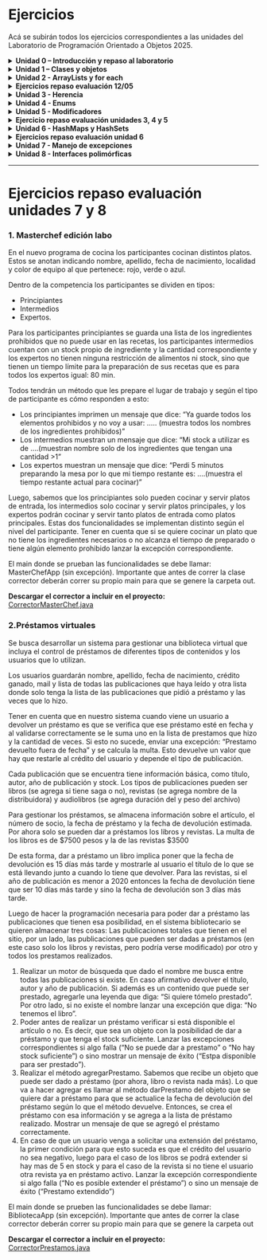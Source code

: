 


# Ejercicios
Acá se subirán todos los ejercicios correspondientes a las unidades del Laboratorio de Programación Orientado a Objetos 2025.

<details markdown="block">
<summary><strong>Unidad 0 – Introducción y repaso al laboratorio</strong></summary>

### 1. IngresoDatos
Escribe un programa en Java que realice lo siguiente:
- Declarar una variable `N` de tipo `int`
- Una variable `A` de tipo `double`
- Una variable `C` de tipo `char`

Luego de asignar a cada una un valor, mostrar por pantalla:
- El valor de cada variable.
- La suma de `N + A`
- La diferencia de `A – N`
- El valor numérico correspondiente al carácter que contiene la variable `C`.

Ejemplo de salida:

### 2. NumeroMayor
Declarar 2 variables numéricas e indicar cuál es mayor de los dos. En caso de que sean iguales, indicarlo también.

### 3. DivisibleFor / DivisibleWhile
Muestra los números del 1 al 100 (ambos incluidos) divisibles entre 2 y 3.

### 4. DiaLaboral
Crear un programa que nos pida un día de la semana y nos diga si es un día laboral o no. Los días laborales se consideran de lunes a viernes.

### 5. Vocales
Del siguiente String:  
`"Ayer me compré muñecos de la marca ‘ToyCo’ por internet."`  
Contar cuántas vocales hay en total y mostrarlo por pantalla.

### 6. ReemplazoLetra
Reemplazar todas las `e` del ejercicio anterior por la letra que ingrese el usuario.

### 7. IntroducirNumeros
Crear una aplicación que nos permite insertar números hasta que insertemos un `-1`. Luego, mostrar la cantidad de números introducidos.

### 8. IntroducirNumeros (Ampliado)
Al ejercicio anterior, además de la cantidad de números introducidos, se debe mostrar:
- Mayor número introducido.
- Menor número introducido.
- Suma de todos los números.
- Suma de los números positivos.
- Suma de los números negativos.

### 9. PalabrasIguales
Pedir dos palabras al usuario e indicar si son iguales o no.

</details>

<details markdown="block">
<summary><strong>Unidad 1 – Clases y objetos</strong></summary>

### 1. Clase `Círculo`
Crear una clase llamada `Círculo` con los siguientes atributos y métodos:
- Atributo: `radio`
- Constructor por defecto (`radio=2`)
- Constructor parametrizado
- Getter y setter
- Método para calcular el área (`π * r^2`)
- Método para calcular el perímetro (`2 * π * r`)

### 2. Clase `Rectángulo`
Crear una clase llamada `Rectángulo` con los siguientes atributos y métodos:
- Atributos: `base`, `altura`
- Constructor parametrizado
- Getters y setters
- Método para calcular el área
- Método para calcular el perímetro

### 3. Clase `Coche`
Crear una clase llamada `Coche` con los siguientes atributos y métodos:
- Atributos: `marca`, `modelo`, `color`
- Constructor parametrizado
- Getters y setters
- Métodos: `acelerar`, `frenar`, `mostrarVelocidadActual`

### 4. Clase `Persona`
Crear una clase llamada `Persona` con los siguientes atributos y métodos:
- Atributos: `nombre`, `edad`, `dirección`
- Método para imprimir los datos de la persona en pantalla

### 5. Clase `Fecha`
Crear una clase `Fecha` con los siguientes atributos y métodos:
- Atributos: `día`, `mes`, `año`
- Métodos:
    - `valida()`: Verifica si la fecha es correcta y ajusta valores inválidos.
    - `diasMes(int mes)`: Devuelve el número de días del mes indicado.
    - `corta()`: Muestra la fecha en formato corto (`dd-mm-yyyy`).
    - `larga()`: Muestra la fecha en formato largo (`día de la semana dd de mes de yyyy`).
    - `siguiente()`: Avanza un día.
    - `anterior()`: Retrocede un día.
    - `igualQue(Fecha fecha)`: Indica si la fecha es igual a otra.
    - `menorQue(Fecha fecha)`: Indica si la fecha es anterior a otra.
    - `mayorQue(Fecha fecha)`: Indica si la fecha es posterior a otra.

### 6. Clase `Libro`
Crear una clase llamada `Libro` con los siguientes atributos y métodos:
- Atributos: `título`, `autor` (usar la clase `Persona`), `ISBN`, `páginas`, `editorial`, `fechaPublicacion` (usar la clase `Fecha`)
- Métodos:
    - Mostrar la información del libro
    - Comparar si la fecha de publicación es anterior a otro libro dado
    - 3 constructores distintos a elección
    - Getters y setters

### 7. Clase `Cafetera`
Modelar una `Cafetera` con los siguientes atributos y métodos:
- Atributos: `cantidadMaxima`, `cantidadActual`
- Métodos:
    - `Constructor por defecto`: Cantidad máxima = 1000cc, cantidad actual = 0cc.
    - `Constructor con cantidad máxima`: Inicializa cantidad actual a la capacidad máxima.
    - `Constructor con cantidad máxima y actual`: Ajusta la cantidad actual si es mayor que la capacidad.
    - `llenarCafetera()`: Llena la cafetera al máximo.
    - `servirTaza(int capacidad)`: Sirve café en una taza hasta la capacidad indicada.
    - `vaciarCafetera()`: Vacía la cafetera.
    - `agregarCafe(int cantidad)`: Añade café a la cafetera.

### 8. Clase `Cancion`
Crear una clase llamada `Cancion` con los siguientes atributos y métodos:
- Atributos: `título`, `autor`
- Métodos:
    - Constructor por defecto (inicializa atributos con cadenas vacías)
    - Constructor parametrizado
    - Getters y setters

</details>

<!-- línea en blanco antes y después de cada bloque <details> -->
<details markdown="block">
<summary><strong> Unidad 2 - ArrayLists y for each</strong></summary>

### 1. Operaciones básicas con ArrayLists
En un programa:

a. Crear un `ArrayList` de números enteros y mostrar su suma.  
b. Crear un `ArrayList` de palabras y mostrar solo los elementos que empiezan con una letra específica.  
c. Crear un `ArrayList` de objetos `Persona` y mostrar solo las personas que tienen más de 30 años.

### 2. Clase `CD`
Crear una clase `CD` compuesta de muchas canciones e implementar los siguientes métodos:
- Constructor por defecto.
- Getters y setters.
- `numeroCanciones()`: Devuelve la cantidad de canciones en el CD.
- `verCancion(int posicion)`: Devuelve la canción que se encuentra en esa posición.
- `grabaCancion(int posicion, Cancion nuevaCancion)`: Reemplaza la canción en esa posición por una nueva.
- `agrega(Cancion cancion)`: Agrega una canción al final del `ArrayList`.
- `elimina(int posicion)`: Elimina la canción en la posición indicada.

### 3. Clase `Alumno` (básica)
Crear una clase que represente a un alumno de una escuela con los siguientes atributos:
- `nombre`, `apellido`, `fechaNacimiento`, `listaDeNotas`

Métodos:
- Getters y setters de todos los atributos.
- `agregarNota()`
- `menorNota()`
- `mayorNota()`

### 4. Clase `Alumno` con materias
Extensión del ejercicio anterior incorporando un atributo `materias`, el cual representa una lista de objetos `Materia`.

Clase `Materia`:
- Atributos: `nombre`, `listaDeContenidos`, `alumnosInscriptos`

Métodos sugeridos:
- `agregarMateria()`
- `promedioEdadAlumnos()`
- `promedioNotasAlumno()`

### 5. Sistema de campeonatos de Curling
Realizar un sistema que controle campeonatos de curling.

**Requisitos del sistema:**
- Los equipos deben registrarse con:
    - Nombre del equipo
    - Barrio de procedencia
    - 11 jugadores (uno de ellos marcado como capitán)
    - Disponibilidad horaria (mañana, tarde, noche)

**De cada jugador:**
- Nombre
- Fecha de nacimiento
- Número de camiseta (no se puede repetir dentro del mismo equipo)

**Reglas del torneo:**
- Modalidad todos contra todos
- El sistema debe generar el fixture completo
- Cada partido debe tener un día, turno y los equipos que juegan
- Los partidos se agendan según disponibilidad horaria de los equipos
</details>

<details markdown="block">
<summary><strong> Ejercicios repaso evaluación 12/05</strong></summary>

### 1. Sistema de videoclubs

Aparecieron de vuelta los videoclubs en la ciudad que se encargan de vender películas, ya sea en formato digital o físico. Nos han solicitado hacer el sistema que los administre.

Las películas que pertenecen al establecimiento guardan:
- Nombre
- Género
- Duración
- Director/es
- Actor/es
- Idiomas disponibles

Estas películas se organizan dentro de estanterías que se identifican con un número y guardan todas las películas que almacenan.

Cada videoclub guarda:
- Dirección
- Código postal
- Estanterías que contiene

Se solicita modelar las clases con sus atributos correspondientes, constructores, getters y setters. Además, realizar una clase de prueba para cumplir con las siguientes funcionalidades:

a) ABM de videoclubs, estanterías y películas.

b) Mostrar el nombre y estantería de la película con mayor duración de un videoclub.

c) Dada una película, retornar los actores mayores de edad.

d) Retornar los directores que estén en más de una película de una estantería.

e) Retornar las direcciones de los videoclubs que pertenezcan a una comuna en particular.

f) Mostrar las películas de duración menor a 90 minutos con ubicación.

g) Retornar el videoclub con más películas totales.

h) Dado un género, mostrar qué películas hay en cada videoclub registrado.


### 2. Clases necesarias para un `main`

Dada una clase `main`, hacer las clases necesarias (con sus respectivos atributos y métodos) para que funcione correctamente.


```java
public static void main(String[] args) {
    Persona p1 = new Persona("Miguel", "Lopez", 32987990,
        LocalDate.of(1985, 10, 12), LocalDate.of(2020, 5, 8));
    Persona p2 = new Persona("Juana", "Gomez", 39987990,
        LocalDate.of(1986, 7, 28));
    Persona p3 = new Persona("Candela", "Navarro", 40987990,
        LocalDate.of(1993, 2, 4), LocalDate.of(2017, 5, 25));

    BancoNacion sucursalUrquiza = new BancoNacion("Av. Triunvirato 3450", true, false);
    BancoNacion sucursalPueyrredon = new BancoNacion("Cochrane 2874", true, true);

    ArrayList<BancoNacion> sucursales = new ArrayList<>();

    sucursales.add(sucursalUrquiza);
    sucursales.add(sucursalPueyrredon);

    sucursalUrquiza.agregarTrabajador(p1);
    sucursalUrquiza.agregarTrabajador(p3);
    sucursalPueyrredon.agregarTrabajador(p2);

    sucursalPueyrredon.cantidadTrabajadores();

    for (BancoNacion b : sucursales) {
        Persona p = b.empleadoMayorAntiguedad();
        System.out.println(p.getNombre() + " " + p.antiguedad());
    }
}
```
</details>

<details markdown="block">
<summary><strong> Unidad 3 - Herencia</strong></summary>

### 1. Revisar ejercicios anteriores y detectar herencias
Revisar los ejercicios anteriores y determinar dónde utilizar herencia (por ejemplo, entre `Rectángulo` y `Círculo`, o entre `Persona` y `Alumno`).

*Aclaración:* Si es necesario modificar clases ya creadas, háganlo.

### 2. Sistema de flota de vehículos
Realizar un sistema que maneje la flota de vehículos de una empresa. De todos los vehículos (autos, camionetas y bicicletas) se debe conocer su marca, modelo, color, cantidad de ruedas y año de fabricación. Para los autos y las camionetas, guardar además la patente; en las camionetas, la capacidad de carga en kg; y en los autos, si son descapotables o no.  
La empresa debe poder:
- Saber de qué tipo de vehículo posee más cantidad
- Añadir carga a una camioneta (sin superar su capacidad)
- Conocer el porcentaje de autos descapotables.

### 3. Sistema de pedidos de almuerzos
Realizar un sistema para la gestión de pedidos de almuerzos. Los pedidos pueden ser realizados por alumnos (nombre, apellido, división) o profesores (nombre, apellido, porcentaje de descuento). Los platos tienen nombre y precio. Al registrar un pedido, incluir fecha de creación, plato, solicitante, hora de entrega y estado de entrega. El sistema debe permitir agregar, modificar y eliminar platos, y mantener una lista de pedidos. Se solicita:
- Listado de platos a cocinar en un día con su precio (aplicando descuentos)
- Top 3 de platos más pedidos.

### 4. Compra de computadoras personalizadas
Crear las clases necesarias para un sitio web de venta de computadoras personalizadas. El usuario elige una CPU y varios periféricos; la compra mínima incluye una CPU, un dispositivo de entrada y uno de salida. Al concretar la compra, guardar nombre, apellido, celular del cliente y método de pago (si es con tarjeta, 5 % de recargo y datos de la tarjeta).  
Todos los componentes incluyen fabricante, modelo, precio (ajustable por inflación) y stock.
-   **Entrada:** teclado y mouse (tipo de conector y puertos)
-   **Salida:** pantallas e impresoras (puertos; para impresoras, método de impresión: inyección o láser)

Debe admitirse la incorporación de nuevos periféricos.  
El programa deberá:

- Agregar la compra a la lista de computadoras vendidas y actualizar stock
- Calcular el precio total con todos los periféricos
- Mostrar la cantidad de dispositivos de entrada y de salida de una computadora vendida específica.

### 5. Sistema de alarmas de edificio
Un edificio dispone de detectores de humo, sensores de temperatura y sensores de presión. Cada dispositivo tiene estado (conectado/desconectado), medida (valor real), umbral inicial y año de adquisición (para mantenimiento). El sistema recorre continuamente los dispositivos conectados y toma medidas; si la medida supera el umbral, dispara la alarma:
- Detector de humo: imprimir llamada a bomberos
- Sensor de temperatura: imprimir “¡Cuidado! La temperatura sube”
- Sensor de presión: imprimir “Sensor de presión activado”  
  Para evitar falsas alarmas, varios dispositivos pueden agruparse; el sensor compuesto dispara la alarma si la suma de las medidas del grupo dividida entre 3 supera su umbral.

### 6. Control de llamadas telefónicas
Realizar un sistema que registre las llamadas entre empleados de una empresa. Cada empleado tiene nombre, apellido, DNI, país y teléfono. Para realizar una llamada, se introduce el número destino; al finalizar, se registra la duración. El sistema debe almacenar: empleado origen, empleado destino, fecha y duración de cada llamada, y debe ser capaz de generar un listado de llamadas por empleado y un ranking de empleados que más tiempo llamaron al exterior.
</details>


<details markdown="block">
<summary><strong>Unidad 4 - Enums</strong></summary>

### 1. Editoriales válidas
Hacer que las únicas editoriales de los libros que se crean puedan ser:
- Kapelusz
- Sudamericana
- Atlántida
- El Ateneo
- Interzona
- Sur
- Alianza

### 2. Turnos en el ejercicio 5 de la Unidad 2
Realizar las modificaciones necesarias en el ejercicio 5 de la **Unidad 2** para que los únicos turnos posibles sean:
- Mañana
- Tarde
- Noche

### 3. Colores con códigos hexadecimales
Crear una clase `enum` donde se describan distintos colores junto a su código hexadecimal e implementarlo en las clases en las que pidan colores.

### 4. Aplicación de enums en ejercicios anteriores
¿En otros enunciados de los que ya hicimos podés modificar los valores para crear clases enumerables? Hacelo en todos los que puedas.

### 5. Tienda de productos electrónicos
En una tienda de electrónica venden distintos tipos de productos. Si bien todos tienen un nombre, precio y un stock, según en qué sección se encuentran son los datos que interesa almacenar.
Los equipos de sonido, que pertenecen a la sección Multimedia, tienen un atributo para indicar si tienen el módulo Bluetooth integrado o no. Además, en la misma sección encontramos televisores de los cuales interesa saber, además del nombre, precio y stock, qué tecnología utilizan (ultraHd – 4K - FullHd) y la resolución en pixeles.  
Por otro lado, los cargadores portátiles que son de la sección cargadores almacenarán también la cantidad de cargas que pueden hacer sin necesidad de recargarlos.  
La tienda administra todos estos productos por lo que deberán crear los métodos necesarios que permitan agregar nuevos productos, modificarlos y eliminarlos. La tienda quiere conocer cuál es su producto con mayor stock y cual el de menor.

</details>

<details markdown="block">
<summary><strong>Unidad 5 - Modificadores</strong></summary>

### 1. Ejercicios anteriores
Hacer las modificaciones necesarias en cada una de las clases y método ya resueltas durante el año para que sean abstractas o estáticos si es necesario.

### 2. Recetas
En una plataforma de recetas culinarias se definirán distintos platos que se podrán realizan indicando nombre del plato, nivel de dificultad (Fácil, medio o avanzado) y una lista de pasos para realizarlo.

Si lo que se quiere cargar es una receta de un plato principal, entonces habrá que agregar información sobre el tiempo de cocción y el número de comensales. Si es un postre, la temperatura del horno en el que se prepara y si es apto diabéticos o no. Para las entradas, agregar si es fría o caliente.

Es importante que sin importar de qué tipo de plato estamos hablando, en cualquier caso, se pueden mostrar las instrucciones en las que se detallan el paso a paso de la preparación.

Para los platos principales habrá que mostrar: “Esta receta tarda en cocinarse + _tiempo de cocción_ y los pasos son: _lista pasos_”. Para los postres se muestra la lista de pasos, pero por cada paso recordar mantener la cocina limpia y el horno al mínimo. Para las entradas, si son frías recordar una vez que se termina de mostrar la lista de pasos que guarde la preparación en la heladera. En cambio, si es caliente, antes de mostrarle la lista de pasos recordarle que prenda el horno.

Por último, nuestra plataforma deberá:
- Permitir agregar, eliminar y modificar recetas.
- Buscar recetas según dificultad.
- Filtrar recetas por tipo (_Desafío_: Usarlo usando un único if)
- Cantidad total de recetas cargadas.
- Dar la receta con mayor cantidad de pasos.

### 3. Drones

Se quiere coordinar una flota de drones dedicada a entregas y tareas de vigilancia. Para eso tendremos drones que tienen un nombre de modelo, fecha de adquisición, nivel de carga y un contador que refleja cuántos drones operativos hay. Además, este número servirá como id de cada drone para rastrearlo si su estado es _en vuelo_ o _en operativo_. En cambio, si el estado es _inactivo_ o _mantenimiento_ no se podrán rastrear (tener en cuenta que los únicos estados del drone van a ser estos, no hay más)
Todos los drones podrán recargar la batería: donde se asume que cada vez que se recarga se aumenta un 10%. Si la batería estaba por debajo del 20% cuando se quiere recargar, entonces va a 100%.

Por último, los drones también tienen en común que podrán ejecutar misiones y comunicar al sistema si pueden realizarla con éxito o no. La misión se ejecuta dependiendo si son drones de carga o de vigilancia y en ambos casos se indica la latitud y longitud a la cual se tienen que dirigir. Todos parten desde el Poli (Latitud: -34.573195, Longitud: -58.504111)

Lo que hacen los drones de carga es guardar el peso de la carga que llevan y, al ejecutar una misión, en caso de que esté a 30 km o menos quiere decir que va a ser 3 viajes de ida y vuelta que le repercute en un 50% de batería. Si tiene la capacidad para hacerlo, entonces la misión será exitosa, sino no.

Para los drones de vigilancia tienen guardados la cantidad de memoria que tiene su sd. Entonces, deberán viajar hasta el destino y cada 2 km guardar una foto de la zona en la sd que ocupa 12 Mb. Se debe chequear antes de empezar la misión si tiene almacenamiento para realizarlo o no.

_Sugerencia_: Utilizar el algoritmo de abajo que permite calcular la distancia en km en linea recta de un punto a otro

```java
// Convertir a radianes 
double lat1Rad = Math.toRadians(latitudOrigen); 
double lon1Rad = Math.toRadians(longitudOrigen); 
double lat2Rad = Math.toRadians(latitudDestino); 
double lon2Rad = Math.toRadians(longitudDestino)); 
 
// Fórmula de Haversine 
double dLat = lat2Rad - lat1Rad; 
double dLon = lon2Rad - lon1Rad; 
double a = Math.sin(dLat / 2) * Math.sin(dLat / 2) + 
 Math.cos(lat1Rad) * Math.cos(lat2Rad) * Math.sin(dLon / 2) * Math.sin(dLon / 2); 
double c = 2 * Math.atan2(Math.sqrt(a), Math.sqrt(1 - a)); 
double radioTierraKm = 6371; 
return radioTierraKm * c; 
```

### 4. Gestión de mascotas
#### a)
Vamos a manejar una aplicación de mascotas. Estas pueden ser: perros, gatos, pájaros.

Todas las mascotas tienen un nombre y un dueño (el nombre de la mascota debe ser único). Cada una tiene un saludo en particular:
- Para los perros el saludo es “guau”
- Para los gatos el saludo es “miau”
- Para los pajaritos el saludo es “pio

Los pajaritos tienen una característica adicional, pueden ser o no cantores. Si son cantores hay que especificar cuál es su canto (diferente de “pio”).

Se debe poder realizar un alta de mascotas donde se indique el nombre, dueño y tipo. También se deben poder eliminar mascotas y modificar mascotas.

Dentro del menú de la aplicación debe existir la opción “Saludar”, la misma solicita el nombre al usuario y el nombre de la mascota. El programa debe responder:

- Si el usuario es el dueño de la mascota: se saluda con el saludo de la mascota (por ejemplo: guau)

- Si el usuario no es el dueño de la mascota: se saluda con el saludo de la mascota en mayúsculas y con un signo de exclamación (por ejemplo: GUAU!)

En el caso de los pajaritos la situación cambia, si el usuario no es el dueño no debe 	responder nada

#### b)
Se agregan peces como mascotas con 10 vidas iniciales. Los peces no tienen saludo, pero cada vez que los saluda el dueño pierden una vida, de lo contrario, si los saluda un NO dueño mueren.

Para sumar vidas deben alimentarse mediante el método alimentar. Cada vez que se llama a dicho método se suma una vida. Si el pez se queda sin vida se debe eliminar automáticamente del listado de mascotas.

#### c)
Para los perros, gatos y pajaritos también existe un método alimentar. Ese método suma alegría a la mascota. 

Por cada punto de alegría que tenga la mascota el saludo se prolonga. Por ejemplo, para un gato que tiene 3 puntos de alegría el saludo es “miau miau miau”.

En los casos donde la alegría es mayor a 1 al saludar se resta un punto de alegría. Por ejemplo:

> Un gato tiene 3 puntos de alegría:
>
> 1. Saluda una vez con “miau miau miau” y se le resta 1 a su alegría quedando en 2.
> 2. Saluda nuevamente, esta vez con “miau miau” y se le resta 1 a su alegría quedando en 1.
> 3. Saluda nuevamente, esta vez con “miau” pero como su alegría ya estaba en 1 no se modifica.


Cada tipo de mascota debe tener un método el cual devuelve qué tipo de mascota es (Perro, Gato, Pajarito o Pez)

### 5. Sistema de bebidas

Realizar un sistema que controle el consumo de bebidas de personas. Cada persona debe tener un nombre, apellido y DNI (el DNI debe ser único).

Las bebebidas tienen un nombre y un coeficiente de positividad y uno de negatividad. Existen 3 clases de bebidas:

- `Bebidas neutras`: en estas bebidas los coeficientes se establecen manualmente.

- `Bebidas azucaradas`: en estas bebidas se establece un atributo llamado “cantidad de azúcar”, el coeficiente de positividad es siempre 1 y el de negatividad se calcula multiplicando la cantidad de azúcar por 10.

- `Bebidas alcohólicas`: en estas bebidas se establece un atributo llamado “cantidad de alcohol”, el coeficiente de positividad es siempre cero y el de negatividad se calcula multiplicando la cantidad de alcohol por 20.

Cada persona tiene una lista de bebidas que consumió indicando bebida y cantidad. Se debe poder calcular el coeficiente de hidratación resultante de cada persona. Por ejemplo:

> Agua (coef. de negatividad = 0, coef. de positividad = 20)  
> ​Coca (cantidad de azúcar = 5)
>
> ​Si Juan tomó 3 aguas y 2 cocas:
>
> ​  Coeficiente resultante para 3 aguas = 3 x (20 - 0) = 60  
> ​  Coeficiente resultante para 2 cocas = 2 x [1 - (5 x 10)] = -98  
> ​  Coeficiente resultante total = 60 + (-98) = -38

Adicionalmente se debe poder calcular la persona con mejor y con peor coeficiente de hidratación y un método para que el usuario elija que bebida consumir y la cantidad.
</details>

<details markdown="block">
<summary><strong> Ejercicio repaso evaluación unidades 3, 4 y 5</strong></summary>

### 1. Gestión de tickets:

Tenemos un sistema que se ocupa de revisar la VTV de los autos que circulan por la ciudad. Se compone de Software y dispositivos como cámaras, radares y camiones. Cuando algo no funciona como debería, o un usuario no entiende una funcionalidad, o se quieren agregar cosas nuevas se pueden emitir Tickets. Estos le informan a la empresa desarrolladora qué está pasando con su sistema.

Vamos a modelar la gestión de tickets de soporte técnico para este sistema. Todos los tickets tienen un cliente asignado, una descripción, una fecha y hora de creación, fecha y hora de finalización, una lista de comentarios donde los desarrolladores van a ir registrando anotaciones y estado del ticket: abierto, en progreso, resuelto, cerrado, cancelado.

Es importante que los tickets puedan cambiar su estado, que se puedan agregar comentarios por parte del desarrollador y que se puedan resolver. Tener en cuenta que al cambiar de estado o, si se resuelve el ticket, hacer todas las modificaciones necesarias

Los tickets pueden ser de hardware o de software. Para los de hardware vamos a guardar dispositivo y la forma de resolverlo es corroborando si hay repuestos disponibles para ese dispositivo. Si hay repuestos y el ticket estaba en progreso, cambiarlo a resuelto y retornar true, sino retornar false.

Los tickets de software guardan el software sobre el que se está emitiendo el ticket y estos tienen una cantidad máxima de intentos de resolución que es igual para todos y es de 3 intentos. Para poder resolverlo, si el software tiene un parche aplicable y todavía restan intentos, entonces si estaba en progreso pasa a resuelto y retorna true. Si alguna de las dos condicionas falla, retorna false.

Como parte de la gestión, tendremos una lista con los tickets de software y de hardware y los desarrolladores. Se querrá conocer:

- Cantidad de tickets en un determinado estado.
- Cantidad de tickets totales.
- Ticket más antiguo que aún no ha sido agarrado por ningún desarrollador (es decir, el estado es abierto)
- Desarrollador que más tickets resuelve.
- Tickets asignados a un desarrollador determinado.
- Desarrollador más antiguo en el sistema.
- Dado un ticket determinado, conocer el o los desarrolladores asignados a resolverlo.
- El tiempo promedio de resolución de los tickets en general. Para hacerlo calcular la diferencia entre fecha de resolución y fecha de creación y luego el promedio (Sugerencia: utilizar clase Duration)

Resolver el sistema que responda de manera correcta a todas las funcionalidades mediante programación orientado a objetos. Incluir main.

</details>

<details markdown="block">
<summary><strong> Unidad 6 - HashMaps y HashSets </strong></summary>

### 1. Vacunatorio

Se va a realizar una campaña nacional de vacunación y nos piden un sistema para registrar los ciudadanos ya vacunados.

De cada ciudadano tenemos dni, nombre y apellido, provincia de residencia, domicilio y mail de contacto. A su vez, las vacunas tienen una fecha de fabricación, fecha de aplicación, numero de lote, numero de fabricacion y nombre comercial.

Se solicita poder tener en nuestro sistema lo necesario para que nos facilite:
- Registrar una vacuna aplicada a un ciudadano.
- Consultar el historial de vacunas de un ciudadano por dni.
- Obtener cuantas personas fueron vacunadas por Provincia
- Saber qué ciudadanos cumplen con tener una determinada cantidad de vacunas pasada por parametro.
- Conocer dado una vacuna determinada qué ciudadanos ya se la dieron.

### 2. Pago de empleados

La empresa "Creativos sin límites" desea gestionar el pago de sus empleados que son todos diseñadores. Estos tienen una comisión sobre los proyectos que realizan de acuerdo al tipo de diseñador según la siguiente tabla:

| Tipo de diseñador | Comisión | 
|---|---|
| UX | 8% | 
| UI | 7% | 
| IT | 12% | 

Un diseñador no puede realizar un mismo proyecto dos veces. Entonces, estos almacenan una lista de los proyectos junto a cuánto ganaron por hacer cada uno. Así, un diseñador debe poder:
- Conocer su sueldo. Para eso deberán adicionarle a la suma de lo que recaudó por todos los proyectos la comisión de acuerdo al tipo de diseñador que sea.
- Saber cantidad de proyectos realizados hasta el momento.
- Dado un proyecto determinado conocer cuánto gano sin comisión.
- Mostrar el detalle del sueldo discriminado para todos los proyectos que hizo. Es decir, por cada proyecto mostrar el nombre, cuánto gano y cuánto representa la comisión


### 3. Control altura y peso

Realizar un sistema que controle la altura y peso de una persona a través del tiempo. La persona debe tener un nombre, apellido y fecha de nacimiento.

Cada persona cuando se pesa y mide debe registrar su peso y altura justo con la fecha.

La persona debe tener una forma de conocer:

- Su peso y altura en una fecha en particular.

- El promedio de peso y de altura en un año.

- El porcentaje de crecimiento de una fecha a otra.

### 4. Control calorías

Realizar un sistema que controle las calorías consumidas por personas dentro de una familia. Las personas se almacenarán en una entidad denominada familia, es decir, una familia va a tener muchas personas.

Existirán platos los cuales tendrán nombre, ingredientes y cantidad de calorías que poseen.

De las personas se desea conocer el nombre y fecha de nacimiento. Cada vez que una come un plato se debe guardar ese dato para luego saber:

- Cantidad de calorías consumidas en total por la persona.

- Promedio de calorías por familia.

- Persona que consumió más calorías en la familia.

- Persona que consumió menos calorías en la familia.

### 5. Sistema de población

Realizar un abm de lugares. Los lugares pueden ser de tipo: **Barrio**, **Ciudad**, **Provincia o Estado**, **País**, **Continente**.

Todos los tipos de lugares tienen un nombre, código y una lista de coordenadas (latitud y longitud) que unidas representan el contorno del lugar

Las reglas de composición son:

- Una **ciudad** está compuesta por barrios.
- Una **provincia o estado** está compuesta por ciudades.
- Un **país** está compuesto por provincias o estados.
- Un **continente** está compuesto por países.

Para el caso de los barrios tendrán un atributo llamado `población`, el mismo indica la cantidad de habitantes del barrio. En los otros casos este atributo no existe, pero se desea calcular la población de forma automática.

Tener en cuenta que en nuestro mundo se guardan una lista de Continentes. A realizar:

- ABM (Alta, Baja y Modificación) de lugares
- Consulta de población de lugares por código de lugar
- Pantalla de información con:
    - País con más población
    - País con menos población
    - Continente con más población
    - Continente con menos población

</details>

<details markdown="block">
<summary><strong>Ejercicios repaso evaluación unidad 6</strong></summary>

### 1. Consumo de electricidad de viviendas
Realizar un sistema que administre el consumo de electricidad de viviendas.

Cada vivienda tendrá una dirección, un código postal y un dueño asignado. El dueño deberá tener asociado un nombre, un apellido y un DNI. Si la vivienda es una casa, se guardarán los metros cubiertos por un lado y los descubiertos por otro. En cambio, si es un departamento se guarda la cantidad de ambientes.

Una vez por mes se deberá cargar cuál fue el consumo de electricidad de cada vivienda. Al cargar el consumo se debe almacenar el mes (de enero a diciembre) y los KWh consumidos en ese periodo, comprobando que el mes no esté ya cargado para esa vivienda.

Además de permitir cargar el consumo, se debe generar el método correspondiente para poder calcular lo que debe pagar cada vivienda por su consumo. Para dicho cálculo se utilizan dos valores:
- Para casas: $100 el KWh
- Para departamentos: $50 el KWh

_Ejemplo: si una casa consumió en un mes 20KWh debe pagar $2000._

Por otro lado, si el consumo del mes se redujo un 10% respecto del consumo del mismo mes del año anterior se debe aplicar un descuento del 5% al número final.
Realizar las clases correspondientes con sus métodos asociados y un programa de prueba que demuestre el buen funcionamiento del sistema y cálculos ejemplo de lo que deben pagar las viviendas.

### 2. Estructura ONG

Todas las personas que participan dentro de una ONG se registran indicando nombre, apellido, fecha de nacimiento, dirección, código postal y si desean registrarse para contribuir con una mensualidad o no.

Además, dentro de la organización hay distintos roles: Voluntarios miembro, voluntarios externos, administradores y profesores (titulares e interinos). Cabe destacar que los voluntarios no reciben un sueldo por lo que hacen mientras que los administradores y profesores sí.

Los voluntarios miembros tienen un puntaje que se va modificando cada vez que realizan una acción solidaria. De los voluntarios externos habrá que guardar la institución en la que trabajan indicando el nombre y dirección de esta.

Dentro de los que reciben un sueldo, habrá que guardar en qué banco se deposita el sueldo (Macro, Santander, BBVA y HSBC), la fecha de cobro y la fecha de alta en la empresa.

Si es un personal administrativo, es importante saber qué computadora utiliza (código alfanumérico) así como su nombre de usuario y la contraseña (verificar que tenga mínimo 8 caracteres, una mayúscula y algún carácter especial). Estos datos, en caso de que sea profesor, no importan. Sí será relevante almacenar el nombre de la materia que dictan y la cantidad de horas que trabajan. Todos los profesores interinos dan más de una materia por lo que habrá que guardar la información de todas las que enseña junto con la cantidad de horas.

Otra cosa que diferencian a las personas que participan de las ONG son las zonas barriales que visitan ya que se distribuyen en toda la capital de Buenos Aires. Dados los 48 barrios porteños, todos los voluntarios miembros se desarrollarán en: _Montserrat, Nueva Pompeya, Nuñez, Belgrano y Constitución_, todos los voluntarios externos lo harán en: _Coghlan, Palermo, Barracas, Parque Patricios, Retiro y Saavedra_, todos los profesores en: _Puerto Madero, San Cristóbal, Palermo, Monte Castro, Versalles, Villa Santa Rita y Colegiales_ y, por último, todos los administrativos estarán en: _Flores, Floresta, Agronomía, Colegiales y Parque Chas_

Además de confeccionar la estructura correspondiente, se solicitan las siguientes funcionalidades:

- Todos realizan una acción solidaria acorde al rol en el que están. La acción solidaria para los voluntarios consiste en mostrar un cartel que diga: “Ofrezco mi ayuda para lo que necesiten” además de sumarle un punto a su puntaje (si es voluntario miembro). Los administrativos deberán mostrar su usuario de pc junto al nombre y los profesores la o las materias que dictan en la ONG (dependiendo si es interino o no).

- Tanto de los asalariados como de los voluntarios importa saber si son mayores de edad o no.

- De los integrantes de la organización se mostrará el nombre de los incorporados hace menos de 2 meses.

- Mostrar de cada banco la cantidad de trabajadores que cobran el sueldo por ese medio.

</details>

<details markdown="block">
<summary><strong>Unidad 7 - Manejo de excepciones</strong></summary>

### 1. Ejecutar el siguiente fragmento de código:

```java
public class Main {  
    public static void Main(String[] args) {  
        String nombre = null;  
        System.out.println("El largo del nombre es:" + nombre.length);  
    }  
}
```
Resolver la excepción de cuatro formas diferentes. Siempre al final del programa 	habrá que mostrar el nombre de ustedes a modo de firma:
- Bloque try/catch.
- Throw.
- Throws.
- Clase personalizada.

### 2. Sistemas de alarmas (ejercicio 5, unidad 3)

Dado el ejercicio de sistema de alarmas que tiene un edificio (ejercicio 5, unidad 3), habrá que permitirle al usuario que pueda elegir de cuál de todos los dispositivos quiere obtener más información.

Para esto habrá que pedirle al usuario que ingrese un número desde el 0 hasta la cantidad de alarmas que estén registradas. Acorde al número que elija es el dispositivo que se mostrará.

Deberán tener en cuenta en la implementación que no se corte la ejecución del programa si el usuario no ingresa un número entero o ingresa un número mayor a la cantidad de dispositivos que hay instalados en el edificio.

### 3. Sistema componentes de pc (ejercicio 4, unidad 3)

Agregarle al sistema de compras de componentes de computadora (ejercicio 4, unidad 3) las excepciones necesarias para que el usuario sepa si no hay stock de los componentes que eligió y lanzar una excepción en caso de que al hacer la compra falte uno de los componentes principales (una CPU, un dispositivo de entrada y uno de salida).

### 4. Biblioteca virtual

Vamos a hacer un programa que me permita gestionar una biblioteca virtual con libros electrónicos, autores, usuarios y préstamos.

Los géneros de los libros pueden ser: ficción, no ficción, aventura, ciencia ficción, saga y romance. Los libros van a ser escritos por un autor del cual interesa conocer el nombre, la fecha de nacimiento, el dni y su bibliografía (todos los libros que escribió).

De cada libro electrónico se guardará el título, el autor, el género, el nombre del archivo pdf y la cantidad de descargas disponibles que tiene: 145 (es igual para todos los libros).

Los usuarios de la plataforma se registran ingresando nombre, fecha de nacimiento, DNI, mail y el tipo de membresía que tiene. Si es bronce podrá tener hasta 5 libros prestados, Plata como mucho 15 libros y si es oro 50 préstamos activos.

El sistema debe gestionar los préstamos y devoluciones de libros electrónicos. Si un usuario intenta tomar prestado un libro que ya ha alcanzado el límite, se debe lanzar una excepción personalizada (LimiteDePrestamosAlcanzadoException). Así como hay que lanzar la excepción (‘MembresiaException’) si el usuario ya alcanzó su cupo de libros que puede tomar prestados simultáneamente.

Además, hacer los métodos necesarios para poder agregar, borrar o modificar nuevos libros. En la clase 'Main' crea instancias de autores, libros electrónicos, usuarios y bibliotecarios para poder realizar operaciones de préstamo y devolución, y maneja las excepciones adecuadamente.

### 5. Sistema de bebidas (ejercicio 5, unidad 5)

Añadir al ejercicio 3 de la unidad 6 el manejo de excepciones para corroborar que:
- Al añadir personas al sistema ya no exista ese dni.
- Encuentre la bebida que quiere consumir y tenga esa cantidad que solicita.
- Existen personas registradas para determinar el de mejor y peor coeficiente de hidratación.
</details>

<details markdown="block">
<summary><strong>Unidad 8 - Interfaces polimórficas</strong></summary>

### 1. Elecciones en Octubre:

En época de elecciones, tenemos un sistema que administra la organización de los partidos políticos del país. Estos se manejan haciendo campaña de 3 formas como son las palomas mensajeras, los teléfonos móviles y los trabajadores.

Sabemos que las palomas mensajeras son un tipo específico de ave donde, además de guardar el color, nombre y especie que es común a todas las aves, se guardará también una variable que indique si ya aprendió el mapa para volar sola o no.

Por otro lado, los teléfonos móviles pertenecen al grupo de dispositivos por lo que, si bien es común para todo dispositivo el número de serie, fabricante y modelo, el teléfono móvil deberá guardar en particular a qué compañía telefónica pertenece {Claro, Personal, Movistar o Tuenti} y el número celular.

En el caso de los trabajadores habrá que conocer no sólo el nombre, apellido, dni, fecha de nacimiento sino también el número de cuil, el sueldo y la dirección de residencia.

Las personas, los teléfonos móviles y las palomas mensajeras para cumplir con lo que les pide su partido político envían mensajes en apoyo de los dirigentes del partido al cual militan. Cada partido tiene un nombre, un dirección donde se encuentra la oficina central, una cantidad de afiliados y una lista de los enviadores de mensajes.

Se deberá hacer un método para que se pueda agregar un mensajero a dicha lista y otro titulado: hacer campaña. Este consiste en recorrer todos los mensajeros afiliados y por cada uno enviar un mensaje que diga: “Vote por el partido para un mejor futuro”. Este mensaje, si es dado por una paloma mensajera deberá ser precedido por el siguiente lema: “Lanzando un papelito que dice:”. Eso sí, hay que tener en cuenta que el mensaje sólo lo puede enviar si ya aprendió a volar. Si el mensaje se transmitE por un teléfono móvil al mensaje oficial del partido le antecederá: “Conectando con la antena más cercana” siempre y cuando el teléfono esté prendido y tenga crédito disponible. Por último, si un trabajador transmite el mensaje, primero habrá que verificar si está en su horario laboral y luego deberá decir antes del mensaje común: “Yo, nombreTrabajador te invito a que…”

### 2. Campeonato de arco y flecha:

En los nuevos bares de CABA se ha instalado la moda de jugar al arco y flecha. Para esto nos solicitaron un sistema en el que se pueda manejar el sistema de puntos y de beneficios que obtiene el cliente que participa de los tiros de arco y flecha.

En nuestro sistema tendremos una lista de bares que implementan el arco y flecha, una lista de todos los tipos de diana y una lista de todos los beneficios que ofrece este juego.

De cada bar se guardará una lista de las dianas que utiliza, la cantidad de clientes que juegan al arco y flecha, el dinero recaudado, una lista de todos los beneficios que decide implementar y una lista de sólo los beneficios acumulables.

Para el caso de los beneficios interesa guardar el nombre del beneficio y quién fue el usuario creador (alcanza con guardar solo el nombre de la persona). Si es un beneficio de gaseosa, se almacenan también a una lista de las gaseosas. Si es un beneficio de comidas, se almacenan también una lista de las comidas. Si es un beneficio de tragos, se almacenan también a una lista de los tragos.

La particularidad que tienen los beneficios es que no todos son acumulables. Únicamente son acumulables los beneficios de gaseosas y comidas. Esto quiere decir que sólo los beneficios de gaseosas y comidas tienen el método aplicarDescuentoExtra que para las gaseosas retorna $1000 y para las comidas $4500.

Las Dianas se dividen en tres tipos: Circulares, rectangulares y cuadradas. Todas las dianas tendrán un nombre identificatorio, un nivel de dificultad y una lista que relaciona el puntaje en cada franja con el color (los colores pueden ser sólo rojo, verde, amarillo, blanco o negro). Tener en cuenta que los puntajes no se repiten en una misma diana.  Además de eso, a todas las dianas circulares se les agrega el valor del radio que es de 13cm, a las dianas rectangulares se les agrega el valor de la altura y la base y a las dianas cuadradas se pide guardar el valor del lado.

Se solicita:

- Poder calcular el área de cualquier tipo de diana. Si es circular el cálculo será
  _π × radio × radio_, si es el cálculo del área del rectángulo entonces _base × altura_ y si es un cuadrado: _lado × lado_.

- Para cada bar se quiere saber cuántos beneficios de tragos tiene. Es decir, aquellos beneficios no acumulables.

- Retornar la diana de nuestro sistema que tenga más cantidad de puntajes distintos.

- Realizar un main donde se prueben todas las funcionalidades pedidas.

### 3. Tratamiento de modificación de sangre:

En la fundación endocrinológica están haciendo una investigación sobre un tratamiento para modificar la sangre de los pacientes. Tienen una dudosa hipótesis de que, si todos los jóvenes tienen sangre A+ y todos los niños tienen sangre AB entonces sería más fácil evitar la multiplicación de enfermedades.

De cada paciente se guardó el nombre, apellido, fecha de nacimiento, el género y su tipo de sangre: A, B, AB y O. (tener en cuenta que cada tipo puede ser + o -). Luego, una vez recolectada esa información, se dividió a los pacientes en: Niños, Jóvenes, Adultos y Gerontes.  Según qué tipo de paciente es se guardará una información distinta y, la forma en la que se tratará también. En particular, solo tenemos información de cómo responden al tratamiento los jóvenes y niños, los Gerontes y Adultos aún no califican en este experimento, pero sí son parte del sistema.

De los jóvenes se guardará para todos los de esta categoría la edad mínima y máxima para pertenecer que es de 20 a 30 años respectivamente y las actividades deportivas que hacen. Si la cantidad de actividades que hacen es impar y les quedan 2 años o menos en esta categoría se les dirá: “Lamentamos comunicarte que tu sangre aún no va a poder ser modificada” y sino: “Será un tratamiento costoso, pero lo vamos a lograr”.

De los niños nos interesa saber el nivel de tolerancia a los medicamentos (1 menos tolerante y 10 más tolerante) y si tiene más de 3 años. Al solicitar tratamiento, si tiene más de tres años se mostrará un mensaje que diga: “Tu tratamiento tardará esta cantidad de días: ... (nivel de tolerancia * 2)”. Sino le mostramos: “Aún es chico para probar el tratamiento”

Además, el costo del tratamiento varía según el tipo de paciente que sean (Jóven o Niño). Para los niños hay que multiplicar el nivel de tolerancia * $450.000. Por otro lado, para los jóvenes con fecha de nacimiento en año impar el costo es el número de mes * $760.000, sino es el número de día * $145.400

En nuestro sistema tendremos guardados por un lado los pacientes que califican con el tratamiento (por ahora solo los jóvenes y niños) junto a los días de tratamiento que llevan y en el otro todos los pacientes que fueron (niños, jóvenes, adultos y gerontes).

Se solicita realizar un método que la fundación ejecutará todos los días y consiste en recorrer los pacientes en tratamiento y si pueden solicitar tratamiento se le suma uno a la cantidad de días que llevan en tratamiento. Luego, queremos otro método que diga la cantidad de pacientes que no aplican al tratamiento, es decir, la cantidad de Gerontes y Adultos que fueron a la fundación.

__Aplicar las clases, atributos, métodos e interfaces necesarias para poder cumplir con las funcionalidades del sistema y realizar un main donde se cumple con lo solicitado__

</details>

---

# Ejercicios repaso evaluación unidades 7 y 8

### 1. Masterchef edición labo

En el nuevo programa de cocina los participantes cocinan distintos platos. Estos se anotan indicando nombre, apellido, fecha de nacimiento, localidad y color de equipo al que pertenece: rojo, verde o azul.

Dentro de la competencia los participantes se dividen en tipos:
- Principiantes
- Intermedios
- Expertos.

Para los participantes principiantes se guarda una lista de los ingredientes prohibidos que no puede usar en las recetas, los participantes intermedios cuentan con un stock propio de ingrediente y la cantidad correspondiente y los expertos no tienen ninguna restricción de alimentos ni stock, sino que tienen un tiempo límite para la preparación de sus recetas que es para todos los expertos igual: 80 min.

Todos tendrán un método que les prepare el lugar de trabajo y según el tipo de participante es cómo responden a esto:
- Los principiantes imprimen un mensaje que dice: “Ya guarde todos los elementos prohibidos y no voy a usar: ….. (muestra todos los nombres de los ingredientes prohibidos)”
- Los intermedios muestran un mensaje que dice: “Mi stock a utilizar es de ….(muestran nombre solo de los ingredientes que tengan una cantidad >1”
- Los expertos muestran un mensaje que dice: “Perdi 5 minutos preparando la mesa por lo que mi tiempo restante es: ….(muestra el tiempo restante actual para cocinar)”

Luego, sabemos que los principiantes solo pueden cocinar y servir platos de entrada, los intermedios solo cocinar y servir platos principales, y los expertos podrán cocinar y servir tanto platos de entrada como platos principales. Estas dos funcionalidades se implementan distinto según el nivel del participante. Tener en cuenta que si se quiere cocinar un plato que no tiene los ingredientes necesarios o no alcanza el tiempo de preparado o tiene algún elemento prohibido lanzar la excepción correspondiente.

El main donde se prueban las funcionalidades se debe llamar: MasterChefApp (sin excepción). Importante que antes de correr la clase corrector deberán correr su propio main para que se genere la carpeta out.

**Descargar el corrector a incluir en el proyecto:**  
[CorrectorMasterChef.java](https://github.com/ProfesLabo5to/ResolucionEjercicios/blob/main/CorrectorMasterChef.java)

### 2.Préstamos virtuales

Se busca desarrollar un sistema para gestionar una biblioteca virtual que incluya el control de préstamos de diferentes tipos de contenidos y los usuarios que lo utilizan.

Los usuarios guardarán nombre, apellido, fecha de nacimiento, crédito ganado, mail y lista de todas las publicaciones que haya leído y otra lista donde solo tenga la lista de las publicaciones que pidió a préstamo y las veces que lo hizo.

Tener en cuenta que en nuestro sistema cuando viene un usuario a devolver un préstamo es que se verifica que ese préstamo esté en fecha y al validarse correctamente se le suma uno en la lista de prestamos que hizo y la cantidad de veces. Si esto no sucede, enviar una excepción: “Prestamo devuelto fuera de fecha” y se calcula la multa. Esto devuelve un valor que hay que restarle al crédito del usuario y depende el tipo de publicación.

Cada publicación que se encuentra tiene información básica, como título, autor, año de publicación y stock. Los tipos de publicaciones pueden ser libros (se agrega si tiene saga o no), revistas (se agrega nombre de la distribuidora) y audiolibros (se agrega duración del y peso del archivo)

Para gestionar los préstamos, se almacena información sobre el artículo, el número de socio, la fecha de préstamo y la fecha de devolución estimada. Por ahora solo se pueden dar a préstamos los libros y revistas. La multa de los libros es de $7500 pesos y la de las revistas $3500

De esta forma, dar a préstamo un libro implica poner que la fecha de devolución es 15 días más tarde y mostrarle al usuario el título de lo que se está llevando junto a cuando lo tiene que devolver.  Para las revistas, si el año de publicación es menor a 2020 entonces la fecha de devolución tiene que ser 10 días más tarde y sino la fecha de devolución son 3 días más tarde.

Luego de hacer la programación necesaria para poder dar a préstamo las publicaciones que tienen esa posibilidad, en el sistema bibliotecario se quieren almacenar tres cosas: Las publicaciones totales que tienen en el sitio, por un lado, las publicaciones que pueden ser dadas a préstamos (en este caso solo los libros y revistas, pero podría verse modificado) por otro y todos los prestamos realizados.

1.	Realizar un motor de búsqueda que dado el nombre me busca entre todas las publicaciones si existe. En caso afirmativo devolver el título, autor y año de publicación. Si además es un contenido que puede ser prestado, agregarle una leyenda que diga: “Si quiere tómelo prestado”. Por otro lado, si no existe el nombre lanzar una excepción que diga: “No tenemos el libro”.
2.	Poder antes de realizar un préstamo verificar si está disponible el artículo o no. Es decir, que sea un objeto con la posibilidad de dar a préstamo y que tenga el stock suficiente. Lanzar las excepciones correspondientes si algo falla (“No se puede dar a prestamo” o “No hay stock suficiente”) o sino mostrar un mensaje de éxito (“Estpa disponible para ser prestado”).
3.	Realizar el método agregarPrestamo. Sabemos que recibe un objeto que puede ser dado a préstamo (por ahora, libro o revista nada más). Lo que va a hacer agregar es llamar al método darPrestamo del objeto que se quiere dar a préstamo para que se actualice la fecha de devolución del préstamo según lo que el método devuelve. Entonces, se crea el préstamo con esa información y se agrega a la lista de préstamo realizado. Mostrar un mensaje de que se agregó el préstamo correctamente.
4.	En caso de que un usuario venga  a solicitar una extensión del préstamo, la primer condición para que esto suceda es que el crédito del usuario no sea negativo, luego para el caso de los libros se podrá extender si hay mas de 5 en stock y para el caso de la revista si no tiene el usuario otra revista ya en préstamo activo. Lanzar la excepción correspondiente si algo falla (“No es posible extender el préstamo”) o sino un mensaje de éxito (“Prestamo extendido”)

El main donde se prueben las funcionalidades se debe llamar: BibliotecaApp (sin excepción). Importante que antes de correr la clase corrector deberán correr su propio main para que se genere la carpeta out

**Descargar el corrector a incluir en el proyecto:**  
[CorrectorPrestamos.java](https://github.com/ProfesLabo5to/ResolucionEjercicios/blob/main/CorrectorPrestamos.java)